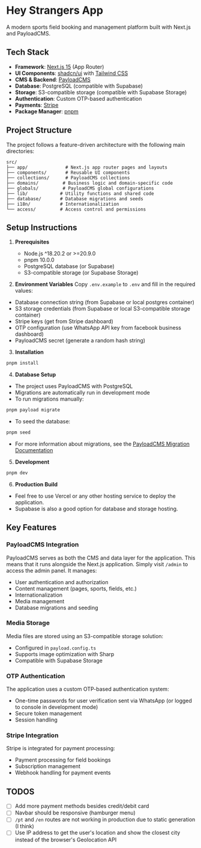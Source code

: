 # Hey Strangers App

A modern sports field booking and management platform built with Next.js and PayloadCMS.

## Tech Stack

- **Framework**: [Next.js 15](https://nextjs.org/docs) (App Router)
- **UI Components**: [shadcn/ui](https://ui.shadcn.com/) with [Tailwind CSS](https://tailwindcss.com/)
- **CMS & Backend**: [PayloadCMS](https://payloadcms.com/)
- **Database**: PostgreSQL (compatible with Supabase)
- **Storage**: S3-compatible storage (compatible with Supabase Storage)
- **Authentication**: Custom OTP-based authentication
- **Payments**: [Stripe](https://stripe.com/docs)
- **Package Manager**: [pnpm](https://pnpm.io/)

## Project Structure

The project follows a feature-driven architecture with the following main directories:

```
src/
├── app/              # Next.js app router pages and layouts
├── components/       # Reusable UI components
├── collections/      # PayloadCMS collections
├── domains/         # Business logic and domain-specific code
├── globals/         # PayloadCMS global configurations
├── lib/            # Utility functions and shared code
├── database/       # Database migrations and seeds
├── i18n/           # Internationalization
└── access/         # Access control and permissions
```

## Setup Instructions

1. **Prerequisites**
   - Node.js ^18.20.2 or >=20.9.0
   - pnpm 10.0.0
   - PostgreSQL database (or Supabase)
   - S3-compatible storage (or Supabase Storage)

2. **Environment Variables**
Copy `.env.example` to `.env` and fill in the required values:
- Database connection string (from Supabase or local postgres container)
- S3 storage credentials (from Supabase or local S3-compatible storage container)
- Stripe keys (get from Stripe dashboard)
- OTP configuration (use WhatsApp API key from facebook business dashboard)
- PayloadCMS secret (generate a random hash string)

3. **Installation**
```bash
pnpm install
```

4. **Database Setup**
- The project uses PayloadCMS with PostgreSQL
- Migrations are automatically run in development mode
- To run migrations manually:
```bash
pnpm payload migrate
```
- To seed the database:
```bash
pnpm seed
```
- For more information about migrations, see the [PayloadCMS Migration Documentation](https://payloadcms.com/docs/database/migrations)

5. **Development**
```bash
pnpm dev
```

6. **Production Build**

- Feel free to use Vercel or any other hosting service to deploy the application.
- Supabase is also a good option for database and storage hosting.

## Key Features

### PayloadCMS Integration

PayloadCMS serves as both the CMS and data layer for the application. This means that it runs alongside the Next.js application. Simply visit `/admin` to access the admin panel.
It manages:
- User authentication and authorization
- Content management (pages, sports, fields, etc.)
- Internationalization
- Media management
- Database migrations and seeding

### Media Storage

Media files are stored using an S3-compatible storage solution:
- Configured in `payload.config.ts`
- Supports image optimization with Sharp
- Compatible with Supabase Storage

### OTP Authentication

The application uses a custom OTP-based authentication system:
- One-time passwords for user verification sent via WhatsApp (or logged to console in development mode)
- Secure token management
- Session handling

### Stripe Integration

Stripe is integrated for payment processing:
- Payment processing for field bookings
- Subscription management
- Webhook handling for payment events

## TODOS

- [ ] Add more payment methods besides credit/debit card
- [ ] Navbar should be responsive (hamburger menu)
- [ ] `/pt` and `/en` routes are not working in production due to static generation (I think)
- [ ] Use IP address to get the user's location and show the closest city instead of the browser's Geolocation API
